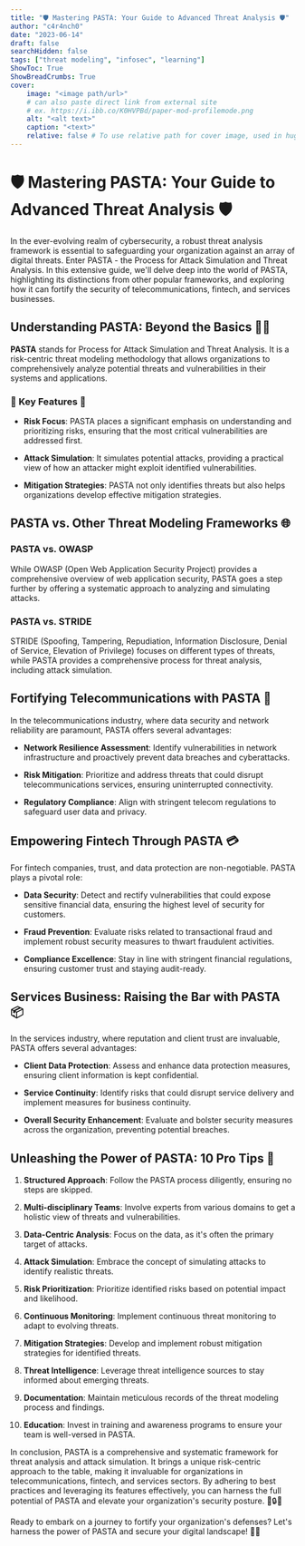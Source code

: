 ```yaml
---
title: "🛡️ Mastering PASTA: Your Guide to Advanced Threat Analysis 🛡️"
author: "c4r4nch0"
date: "2023-06-14"
draft: false
searchHidden: false
tags: ["threat modeling", "infosec", "learning"]
ShowToc: True
ShowBreadCrumbs: True
cover:
    image: "<image path/url>"
    # can also paste direct link from external site
    # ex. https://i.ibb.co/K0HVPBd/paper-mod-profilemode.png
    alt: "<alt text>"
    caption: "<text>"
    relative: false # To use relative path for cover image, used in hugo Page-bundles    
---
```


# 🛡️ Mastering PASTA: Your Guide to Advanced Threat Analysis 🛡️

In the ever-evolving realm of cybersecurity, a robust threat analysis framework is essential to safeguarding your organization against an array of digital threats. Enter PASTA - the Process for Attack Simulation and Threat Analysis. In this extensive guide, we'll delve deep into the world of PASTA, highlighting its distinctions from other popular frameworks, and exploring how it can fortify the security of telecommunications, fintech, and services businesses.

## Understanding PASTA: Beyond the Basics 🕵️‍♂️

**PASTA** stands for Process for Attack Simulation and Threat Analysis. It is a risk-centric threat modeling methodology that allows organizations to comprehensively analyze potential threats and vulnerabilities in their systems and applications.

### 🌟 Key Features 🌟

- **Risk Focus**: PASTA places a significant emphasis on understanding and prioritizing risks, ensuring that the most critical vulnerabilities are addressed first.

- **Attack Simulation**: It simulates potential attacks, providing a practical view of how an attacker might exploit identified vulnerabilities.

- **Mitigation Strategies**: PASTA not only identifies threats but also helps organizations develop effective mitigation strategies.

## PASTA vs. Other Threat Modeling Frameworks 🌐

### PASTA vs. OWASP

While OWASP (Open Web Application Security Project) provides a comprehensive overview of web application security, PASTA goes a step further by offering a systematic approach to analyzing and simulating attacks.

### PASTA vs. STRIDE

STRIDE (Spoofing, Tampering, Repudiation, Information Disclosure, Denial of Service, Elevation of Privilege) focuses on different types of threats, while PASTA provides a comprehensive process for threat analysis, including attack simulation.

## Fortifying Telecommunications with PASTA 📡

In the telecommunications industry, where data security and network reliability are paramount, PASTA offers several advantages:

- **Network Resilience Assessment**: Identify vulnerabilities in network infrastructure and proactively prevent data breaches and cyberattacks.

- **Risk Mitigation**: Prioritize and address threats that could disrupt telecommunications services, ensuring uninterrupted connectivity.

- **Regulatory Compliance**: Align with stringent telecom regulations to safeguard user data and privacy.

## Empowering Fintech Through PASTA 💳

For fintech companies, trust, and data protection are non-negotiable. PASTA plays a pivotal role:

- **Data Security**: Detect and rectify vulnerabilities that could expose sensitive financial data, ensuring the highest level of security for customers.

- **Fraud Prevention**: Evaluate risks related to transactional fraud and implement robust security measures to thwart fraudulent activities.

- **Compliance Excellence**: Stay in line with stringent financial regulations, ensuring customer trust and staying audit-ready.

## Services Business: Raising the Bar with PASTA 📦

In the services industry, where reputation and client trust are invaluable, PASTA offers several advantages:

- **Client Data Protection**: Assess and enhance data protection measures, ensuring client information is kept confidential.

- **Service Continuity**: Identify risks that could disrupt service delivery and implement measures for business continuity.

- **Overall Security Enhancement**: Evaluate and bolster security measures across the organization, preventing potential breaches.

## Unleashing the Power of PASTA: 10 Pro Tips 🚀

1. **Structured Approach**: Follow the PASTA process diligently, ensuring no steps are skipped.

2. **Multi-disciplinary Teams**: Involve experts from various domains to get a holistic view of threats and vulnerabilities.

3. **Data-Centric Analysis**: Focus on the data, as it's often the primary target of attacks.

4. **Attack Simulation**: Embrace the concept of simulating attacks to identify realistic threats.

5. **Risk Prioritization**: Prioritize identified risks based on potential impact and likelihood.

6. **Continuous Monitoring**: Implement continuous threat monitoring to adapt to evolving threats.

7. **Mitigation Strategies**: Develop and implement robust mitigation strategies for identified threats.

8. **Threat Intelligence**: Leverage threat intelligence sources to stay informed about emerging threats.

9. **Documentation**: Maintain meticulous records of the threat modeling process and findings.

10. **Education**: Invest in training and awareness programs to ensure your team is well-versed in PASTA.

In conclusion, PASTA is a comprehensive and systematic framework for threat analysis and attack simulation. It brings a unique risk-centric approach to the table, making it invaluable for organizations in telecommunications, fintech, and services sectors. By adhering to best practices and leveraging its features effectively, you can harness the full potential of PASTA and elevate your organization's security posture. 🚀🔒🌟

Ready to embark on a journey to fortify your organization's defenses? Let's harness the power of PASTA and secure your digital landscape! 💼🔐